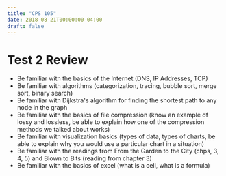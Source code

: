 ```yaml
---
title: "CPS 105"
date: 2018-08-21T00:00:00-04:00
draft: false
---
```


# Test 2 Review

- Be familiar with the basics of the Internet (DNS, IP Addresses, TCP)
- Be familiar with algorithms (categorization, tracing, bubble sort, merge sort, binary search)
- Be familiar with Dijkstra's algorithm for finding the shortest path to any node in the graph
- Be familiar with the basics of file compression (know an example of lossy and lossless, be able to explain how one of the compression methods we talked about works)
- Be familiar with visualization basics (types of data, types of charts, be able to explain why you would use a particular chart in a situation)
- Be familiar with the readings from From the Garden to the City (chps, 3, 4, 5) and Blown to Bits (reading from chapter 3)
- Be familiar with the basics of excel (what is a cell, what is a formula)